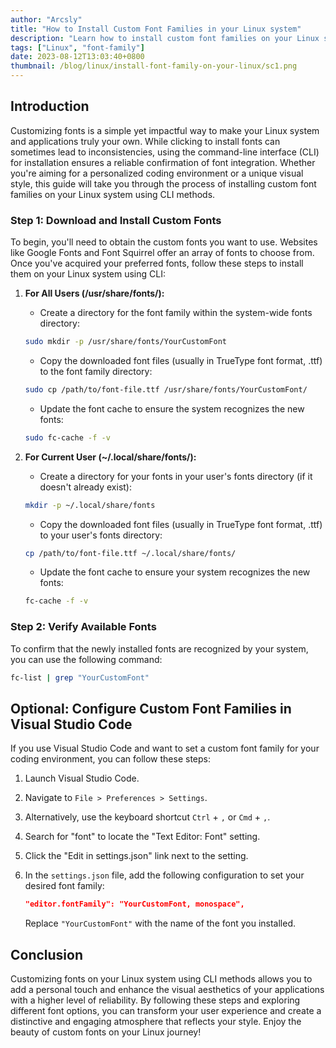 ```yaml
---
author: "Arcsly"
title: "How to Install Custom Font Families in your Linux system"
description: "Learn how to install custom font families on your Linux system using command-line methods. Personalize your environment for a unique and visually appealing experience."
tags: ["Linux", "font-family"]
date: 2023-08-12T13:03:40+0800
thumbnail: /blog/linux/install-font-family-on-your-linux/sc1.png
---
```


## Introduction

Customizing fonts is a simple yet impactful way to make your Linux system and applications truly your own. While clicking to install fonts can sometimes lead to inconsistencies, using the command-line interface (CLI) for installation ensures a reliable confirmation of font integration. Whether you're aiming for a personalized coding environment or a unique visual style, this guide will take you through the process of installing custom font families on your Linux system using CLI methods.

### Step 1: Download and Install Custom Fonts
To begin, you'll need to obtain the custom fonts you want to use. Websites like Google Fonts and Font Squirrel offer an array of fonts to choose from. Once you've acquired your preferred fonts, follow these steps to install them on your Linux system using CLI:

1. **For All Users (/usr/share/fonts/):**
   - Create a directory for the font family within the system-wide fonts directory:

   ```bash
   sudo mkdir -p /usr/share/fonts/YourCustomFont
   ```

   - Copy the downloaded font files (usually in TrueType font format, .ttf) to the font family directory:

   ```bash
   sudo cp /path/to/font-file.ttf /usr/share/fonts/YourCustomFont/
   ```

   - Update the font cache to ensure the system recognizes the new fonts:

   ```bash
   sudo fc-cache -f -v
   ```

2. **For Current User (~/.local/share/fonts/):**
   - Create a directory for your fonts in your user's fonts directory (if it doesn't already exist):

   ```bash
   mkdir -p ~/.local/share/fonts
   ```

   - Copy the downloaded font files (usually in TrueType font format, .ttf) to your user's fonts directory:

   ```bash
   cp /path/to/font-file.ttf ~/.local/share/fonts/
   ```

   - Update the font cache to ensure your system recognizes the new fonts:

   ```bash
   fc-cache -f -v
   ```

### Step 2: Verify Available Fonts
To confirm that the newly installed fonts are recognized by your system, you can use the following command:

```bash
fc-list | grep "YourCustomFont"
```

## Optional: Configure Custom Font Families in Visual Studio Code
If you use Visual Studio Code and want to set a custom font family for your coding environment, you can follow these steps:

1. Launch Visual Studio Code.
2. Navigate to `File > Preferences > Settings`.

3. Alternatively, use the keyboard shortcut `Ctrl` + `,` or `Cmd` + `,`.

4. Search for "font" to locate the "Text Editor: Font" setting.

5. Click the "Edit in settings.json" link next to the setting.

6. In the `settings.json` file, add the following configuration to set your desired font family:

   ```json
   "editor.fontFamily": "YourCustomFont, monospace",
   ```

   Replace `"YourCustomFont"` with the name of the font you installed.

## Conclusion

Customizing fonts on your Linux system using CLI methods allows you to add a personal touch and enhance the visual aesthetics of your applications with a higher level of reliability. By following these steps and exploring different font options, you can transform your user experience and create a distinctive and engaging atmosphere that reflects your style. Enjoy the beauty of custom fonts on your Linux journey!